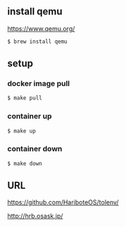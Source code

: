 ## install qemu
https://www.qemu.org/
```bash
$ brew install qemu
```

## setup

### docker image pull
```bash
$ make pull
```

### container up
```bash
$ make up
```

### container down
```bash
$ make down
```

## URL
https://github.com/HariboteOS/tolenv/

http://hrb.osask.jp/
